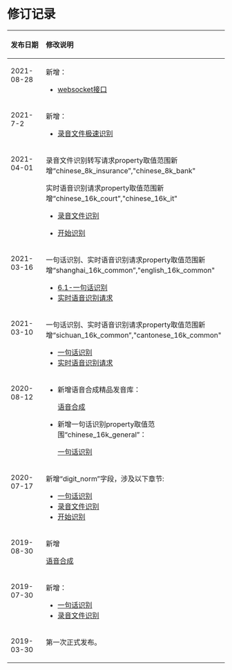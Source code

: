 # 修订记录<a name="sis_03_0048"></a>

<a name="table1919174254614"></a>
<table><thead align="left"><tr id="row3921134214467"><th class="cellrowborder" valign="top" width="30.25%" id="mcps1.1.3.1.1"><p id="p5963483151815"><a name="p5963483151815"></a><a name="p5963483151815"></a><strong id="b53671355151815"><a name="b53671355151815"></a><a name="b53671355151815"></a>发布日期</strong></p>
</th>
<th class="cellrowborder" valign="top" width="69.75%" id="mcps1.1.3.1.2"><p id="p52412495151815"><a name="p52412495151815"></a><a name="p52412495151815"></a><strong id="b1950414151815"><a name="b1950414151815"></a><a name="b1950414151815"></a>修改说明</strong></p>
</th>
</tr>
</thead>
<tbody><tr id="row1053455562314"><td class="cellrowborder" valign="top" width="30.25%" headers="mcps1.1.3.1.1 "><p id="p19534655102320"><a name="p19534655102320"></a><a name="p19534655102320"></a>2021-08-28</p>
</td>
<td class="cellrowborder" valign="top" width="69.75%" headers="mcps1.1.3.1.2 "><p id="p13534055172320"><a name="p13534055172320"></a><a name="p13534055172320"></a>新增：</p>
<a name="ul945471152410"></a><a name="ul945471152410"></a><ul id="ul945471152410"><li><a href="websocket接口.md">websocket接口</a></li></ul>
</td>
</tr>
<tr id="row1171423517471"><td class="cellrowborder" valign="top" width="30.25%" headers="mcps1.1.3.1.1 "><p id="p1671412353476"><a name="p1671412353476"></a><a name="p1671412353476"></a>2021-7-2</p>
</td>
<td class="cellrowborder" valign="top" width="69.75%" headers="mcps1.1.3.1.2 "><p id="p8289224144818"><a name="p8289224144818"></a><a name="p8289224144818"></a>新增：</p>
<a name="ul2957163013480"></a><a name="ul2957163013480"></a><ul id="ul2957163013480"><li><a href="录音文件识别极速版接口.md">录音文件极速识别</a></li></ul>
</td>
</tr>
<tr id="row134401512333"><td class="cellrowborder" valign="top" width="30.25%" headers="mcps1.1.3.1.1 "><p id="p15440651103318"><a name="p15440651103318"></a><a name="p15440651103318"></a>2021-04-01</p>
</td>
<td class="cellrowborder" valign="top" width="69.75%" headers="mcps1.1.3.1.2 "><p id="p474264143514"><a name="p474264143514"></a><a name="p474264143514"></a>录音文件识别转写请求property取值范围新增“chinese_8k_insurance”,"chinese_8k_bank"</p>
<p id="p2440125183316"><a name="p2440125183316"></a><a name="p2440125183316"></a>实时语音识别请求property取值范围新增“chinese_16k_court”,"chinese_16k_it"</p>
<a name="ul03808710378"></a><a name="ul03808710378"></a><ul id="ul03808710378"><li><a href="录音文件识别.md">录音文件识别</a></li></ul>
<a name="ul17801443103616"></a><a name="ul17801443103616"></a><ul id="ul17801443103616"><li><a href="开始识别.md">开始识别</a></li></ul>
</td>
</tr>
<tr id="row74591055121114"><td class="cellrowborder" valign="top" width="30.25%" headers="mcps1.1.3.1.1 "><p id="p7627193718110"><a name="p7627193718110"></a><a name="p7627193718110"></a>2021-03-16</p>
</td>
<td class="cellrowborder" valign="top" width="69.75%" headers="mcps1.1.3.1.2 "><p id="p159521543161118"><a name="p159521543161118"></a><a name="p159521543161118"></a>一句话识别、实时语音识别请求property取值范围新增“shanghai_16k_common”,"english_16k_common"</p>
<a name="ul86871850121116"></a><a name="ul86871850121116"></a><ul id="ul86871850121116"><li><a href="一句话识别.md">6.1-一句话识别</a></li><li><a href="实时语音识别请求.md">实时语音识别请求</a></li></ul>
</td>
</tr>
<tr id="row37812051174320"><td class="cellrowborder" valign="top" width="30.25%" headers="mcps1.1.3.1.1 "><p id="p18782115114320"><a name="p18782115114320"></a><a name="p18782115114320"></a>2021-03-10</p>
</td>
<td class="cellrowborder" valign="top" width="69.75%" headers="mcps1.1.3.1.2 "><p id="p18534185721115"><a name="p18534185721115"></a><a name="p18534185721115"></a>一句话识别、实时语音识别请求property取值范围新增“sichuan_16k_common”,"cantonese_16k_common"</p>
<a name="ul16011159447"></a><a name="ul16011159447"></a><ul id="ul16011159447"><li><a href="一句话识别.md">一句话识别</a></li><li><a href="实时语音识别请求.md">实时语音识别请求</a></li></ul>
</td>
</tr>
<tr id="row4900554134"><td class="cellrowborder" valign="top" width="30.25%" headers="mcps1.1.3.1.1 "><p id="p790115512136"><a name="p790115512136"></a><a name="p790115512136"></a>2020-08-12</p>
</td>
<td class="cellrowborder" valign="top" width="69.75%" headers="mcps1.1.3.1.2 "><a name="ul184473018241"></a><a name="ul184473018241"></a><ul id="ul184473018241"><li>新增语音合成精品发音库：<p id="p167801540122417"><a name="p167801540122417"></a><a name="p167801540122417"></a><a href="语音合成.md">语音合成</a></p>
</li><li>新增一句话识别property取值范围<span class="parmvalue" id="parmvalue1651104172615"><a name="parmvalue1651104172615"></a><a name="parmvalue1651104172615"></a>“chinese_16k_general”</span>：<p id="p1519615110259"><a name="p1519615110259"></a><a name="p1519615110259"></a><a href="一句话识别.md">一句话识别</a></p>
</li></ul>
</td>
</tr>
<tr id="row1123011582511"><td class="cellrowborder" valign="top" width="30.25%" headers="mcps1.1.3.1.1 "><p id="p9550431522"><a name="p9550431522"></a><a name="p9550431522"></a>2020-07-17</p>
</td>
<td class="cellrowborder" valign="top" width="69.75%" headers="mcps1.1.3.1.2 "><p id="p65501939521"><a name="p65501939521"></a><a name="p65501939521"></a>新增<span class="parmname" id="parmname201151135218"><a name="parmname201151135218"></a><a name="parmname201151135218"></a>“digit_norm”</span>字段，涉及以下章节:</p>
<a name="ul4550137521"></a><a name="ul4550137521"></a><ul id="ul4550137521"><li><a href="一句话识别.md">一句话识别</a></li><li><a href="录音文件识别.md">录音文件识别</a></li><li><a href="开始识别.md">开始识别</a></li></ul>
</td>
</tr>
<tr id="row1187342173412"><td class="cellrowborder" valign="top" width="30.25%" headers="mcps1.1.3.1.1 "><p id="p75414853410"><a name="p75414853410"></a><a name="p75414853410"></a>2019-08-30</p>
</td>
<td class="cellrowborder" valign="top" width="69.75%" headers="mcps1.1.3.1.2 "><p id="p17541181340"><a name="p17541181340"></a><a name="p17541181340"></a>新增</p>
<p id="p10147736125017"><a name="p10147736125017"></a><a name="p10147736125017"></a><a href="语音合成.md">语音合成</a></p>
</td>
</tr>
<tr id="row20126195217493"><td class="cellrowborder" valign="top" width="30.25%" headers="mcps1.1.3.1.1 "><p id="p9686174934816"><a name="p9686174934816"></a><a name="p9686174934816"></a>2019-07-30</p>
</td>
<td class="cellrowborder" valign="top" width="69.75%" headers="mcps1.1.3.1.2 "><p id="p86861949204819"><a name="p86861949204819"></a><a name="p86861949204819"></a>新增：</p>
<a name="ul16258144675011"></a><a name="ul16258144675011"></a><ul id="ul16258144675011"><li><a href="一句话识别.md">一句话识别</a></li><li><a href="录音文件识别.md">录音文件识别</a></li></ul>
</td>
</tr>
<tr id="row10921114215461"><td class="cellrowborder" valign="top" width="30.25%" headers="mcps1.1.3.1.1 "><p id="p992184219464"><a name="p992184219464"></a><a name="p992184219464"></a>2019-03-30</p>
</td>
<td class="cellrowborder" valign="top" width="69.75%" headers="mcps1.1.3.1.2 "><p id="p092154215468"><a name="p092154215468"></a><a name="p092154215468"></a>第一次正式发布。</p>
</td>
</tr>
</tbody>
</table>

